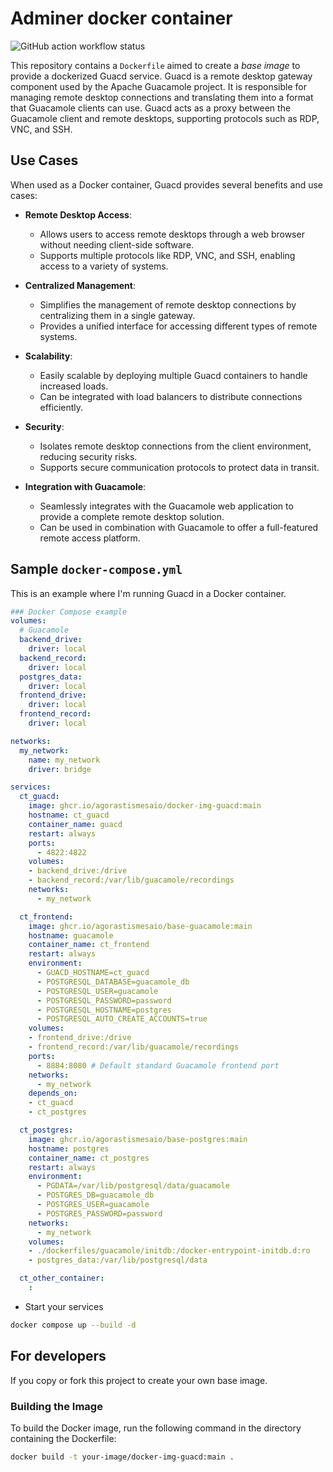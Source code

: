 # Adminer docker container

![GitHub action workflow status](https://github.com/AgorastisMesaio/docker-img-guacd/actions/workflows/docker-publish.yml/badge.svg)

This repository contains a `Dockerfile` aimed to create a *base image* to provide a dockerized Guacd service. Guacd is a remote desktop gateway component used by the Apache Guacamole project. It is responsible for managing remote desktop connections and translating them into a format that Guacamole clients can use. Guacd acts as a proxy between the Guacamole client and remote desktops, supporting protocols such as RDP, VNC, and SSH.

## Use Cases

When used as a Docker container, Guacd provides several benefits and use cases:

- **Remote Desktop Access**:
  - Allows users to access remote desktops through a web browser without needing client-side software.
  - Supports multiple protocols like RDP, VNC, and SSH, enabling access to a variety of systems.

- **Centralized Management**:
  - Simplifies the management of remote desktop connections by centralizing them in a single gateway.
  - Provides a unified interface for accessing different types of remote systems.

- **Scalability**:
  - Easily scalable by deploying multiple Guacd containers to handle increased loads.
  - Can be integrated with load balancers to distribute connections efficiently.

- **Security**:
  - Isolates remote desktop connections from the client environment, reducing security risks.
  - Supports secure communication protocols to protect data in transit.

- **Integration with Guacamole**:
  - Seamlessly integrates with the Guacamole web application to provide a complete remote desktop solution.
  - Can be used in combination with Guacamole to offer a full-featured remote access platform.

## Sample `docker-compose.yml`

This is an example where I'm running Guacd in a Docker container.

```yaml
### Docker Compose example
volumes:
  # Guacamole
  backend_drive:
    driver: local
  backend_record:
    driver: local
  postgres_data:
    driver: local
  frontend_drive:
    driver: local
  frontend_record:
    driver: local

networks:
  my_network:
    name: my_network
    driver: bridge

services:
  ct_guacd:
    image: ghcr.io/agorastismesaio/docker-img-guacd:main
    hostname: ct_guacd
    container_name: guacd
    restart: always
    ports:
      - 4822:4822
    volumes:
    - backend_drive:/drive
    - backend_record:/var/lib/guacamole/recordings
    networks:
      - my_network

  ct_frontend:
    image: ghcr.io/agorastismesaio/base-guacamole:main
    hostname: guacamole
    container_name: ct_frontend
    restart: always
    environment:
      - GUACD_HOSTNAME=ct_guacd
      - POSTGRESQL_DATABASE=guacamole_db
      - POSTGRESQL_USER=guacamole
      - POSTGRESQL_PASSWORD=password
      - POSTGRESQL_HOSTNAME=postgres
      - POSTGRESQL_AUTO_CREATE_ACCOUNTS=true
    volumes:
    - frontend_drive:/drive
    - frontend_record:/var/lib/guacamole/recordings
    ports:
      - 8884:8080 # Default standard Guacamole frontend port
    networks:
      - my_network
    depends_on:
    - ct_guacd
    - ct_postgres

  ct_postgres:
    image: ghcr.io/agorastismesaio/base-postgres:main
    hostname: postgres
    container_name: ct_postgres
    restart: always
    environment:
      - PGDATA=/var/lib/postgresql/data/guacamole
      - POSTGRES_DB=guacamole_db
      - POSTGRES_USER=guacamole
      - POSTGRES_PASSWORD=password
    networks:
      - my_network
    volumes:
    - ./dockerfiles/guacamole/initdb:/docker-entrypoint-initdb.d:ro
    - postgres_data:/var/lib/postgresql/data

  ct_other_container:
    :
```

- Start your services

```sh
docker compose up --build -d
```

## For developers

If you copy or fork this project to create your own base image.

### Building the Image

To build the Docker image, run the following command in the directory containing the Dockerfile:

```sh
docker build -t your-image/docker-img-guacd:main .
```
